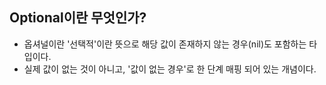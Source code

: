 ## Optional이란 무엇인가?
- 옵셔널이란 '선택적'이란 뜻으로 해당 값이 존재하지 않는 경우(nil)도 포함하는 타입이다.
- 실제 값이 없는 것이 아니고, '값이 없는 경우'로 한 단계 매핑 되어 있는 개념이다.
